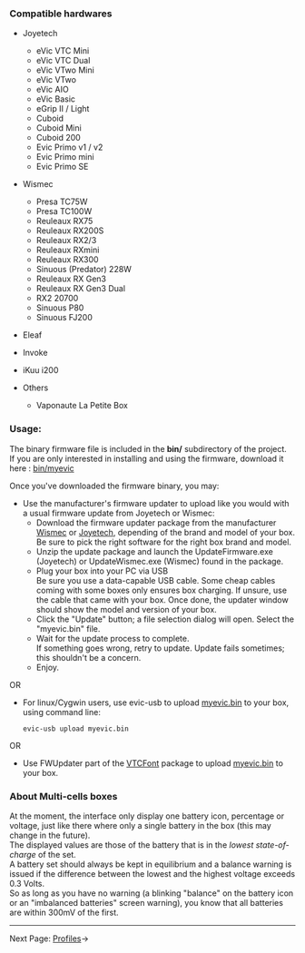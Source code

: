 ### Compatible hardwares
* Joyetech
  * eVic VTC Mini
  * eVic VTC Dual
  * eVic VTwo Mini
  * eVic VTwo
  * eVic AIO
  * eVic Basic
  * eGrip II / Light
  * Cuboid
  * Cuboid Mini
  * Cuboid 200
  * Evic Primo v1 / v2
  * Evic Primo mini
  * Evic Primo SE

* Wismec
  * Presa TC75W
  * Presa TC100W
  * Reuleaux RX75
  * Reuleaux RX200S
  * Reuleaux RX2/3
  * Reuleaux RXmini
  * Reuleaux RX300
  * Sinuous (Predator) 228W
  * Reuleaux RX Gen3
  * Reuleaux RX Gen3 Dual
  * RX2 20700
  * Sinuous P80
  * Sinuous FJ200

 * Eleaf
  * Invoke
  * iKuu i200    

* Others
  * Vaponaute La Petite Box
  
### Usage:

The binary firmware file is included in the **bin/** subdirectory of the project.  
If you are only interested in installing and using the firmware, download it here : [bin/myevic](https://github.com/MicroSur/sur_myevic/blob/master/bin/myevic.bin)
  
Once you've downloaded the firmware binary, you may:

- Use the manufacturer's firmware updater to upload  like you would with a usual firmware update from Joyetech or Wismec:
  - Download the firmware updater package from the manufacturer [Wismec](http://www.wismec.com/software/) or [Joyetech](http://www.joyetech.com/mvr-software/), depending of the brand and model of your box. Be sure to pick the right software for the right box brand and model.
  - Unzip the update package and launch the UpdateFirmware.exe (Joyetech) or UpdateWismec.exe (Wismec) found in the package.
  - Plug your box into your PC via USB  
    Be sure you use a data-capable USB cable. Some cheap cables coming with some boxes only ensures box charging. If unsure, use the cable that came with your box. Once done, the updater window should show the model and version of your box.
  - Click the "Update" button; a file selection dialog will open. Select the "myevic.bin" file.
  - Wait for the update process to complete.  
    If something goes wrong, retry to update. Update fails sometimes; this shouldn't be a concern.
  - Enjoy.  
  
OR  

- For linux/Cygwin users, use evic-usb to upload [myevic.bin](https://github.com/MicroSur/sur_myevic/blob/master/bin/myevic.bin) to your box, using command line:

    ```evic-usb upload myevic.bin```

OR  

- Use FWUpdater part of the [VTCFont](https://www.dropbox.com/s/qbymcwthnahmles/VTCFont.rar?dl=1) package to upload [myevic.bin](https://github.com/MicroSur/sur_myevic/blob/master/bin/myevic.bin) to your box.

### About Multi-cells boxes

At the moment, the interface only display one battery icon, percentage or voltage, just like there where only a single battery in the box (this may change in the future).  
The displayed values are those of the battery that is in the *lowest state-of-charge* of the set.  
A battery set should always be kept in equilibrium and a balance warning is issued if the difference between the lowest and the highest voltage exceeds 0.3 Volts.  
So as long as you have no warning (a blinking "balance" on the battery icon or an "imbalanced batteries" screen warning), you know that all batteries are within 300mV of the first.

-----

Next Page: [Profiles](behaviourchanges_en.md)→
